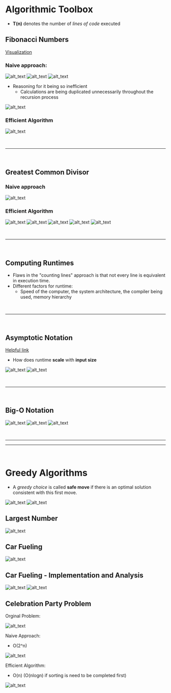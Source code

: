 # **Algorithmic Toolbox**
- **T(n)** denotes the number of *lines of code* executed

## **Fibonacci Numbers**
[Visualization](https://www.cs.usfca.edu/~galles/visualization/DPFib.html)

### **Naive approach:** 
![alt_text](./images/fib_nums.JPG 'image')
![alt_text](./images/fib_nums2.JPG 'image')
![alt_text](./images/fib_nums3.JPG 'image')


- Reasoning for it being so inefficient
    - Calculations are being duplicated unnecessarily throughout the recursion process
    
![alt_text](./images/fib_nums4.JPG 'image')


### **Efficient Algorithm**
![alt_text](./images/fib_nums5.JPG 'image')

<br>
<hr>
<br>

## **Greatest Common Divisor**

### **Naive approach**
![alt_text](./images/gcd.JPG 'image')

### **Efficient Algorithm**
![alt_text](./images/gcd2.JPG 'image')
![alt_text](./images/gcd3.JPG 'image')
![alt_text](./images/gcd4.JPG 'image')
![alt_text](./images/gcd5.JPG 'image')
![alt_text](./images/gcd6.JPG 'image')

<br>
<hr>
<br>

## **Computing Runtimes**
- Flaws in the "counting lines" approach is that not every line is equivalent in execution time.
- Different factors for runtime:
    - Speed of the computer, the system architecture, the compiler being used, memory hierarchy

<br>
<hr>
<br>

## **Asymptotic Notation**
[Helpful link](https://www.khanacademy.org/computing/computer-science/algorithms/asymptotic-notation/a/asymptotic-notation)
- How does runtime **scale** with **input size**

![alt_text](./images/asymptotic.JPG 'image')
![alt_text](./images/asymptotic2.JPG 'image')

<br>
<hr>
<br>

## **Big-O Notation**
![alt_text](./images/o_rules.JPG 'image')
![alt_text](./images/others.JPG 'image')
![alt_text](./images/others2.JPG 'image')

<br>
<hr>
<hr>
<br>

# **Greedy Algorithms**
- A *greedy choice* is called **safe move** if there is an optimal solution consistent with this first move. 

![alt_text](./images/greedy5.JPG 'image')
![alt_text](./images/greedy6.JPG 'image')

## **Largest Number**
![alt_text](./images/greedy.JPG 'image')

## **Car Fueling**
![alt_text](./images/greedy2.JPG 'image')

## **Car Fueling - Implementation and Analysis**
![alt_text](./images/greedy3.JPG 'image')
![alt_text](./images/greedy4.JPG 'image')

## **Celebration Party Problem**
Orginal Problem:

![alt_text](./images/party.JPG 'image')

Naive Approach:
- O(2^n)

![alt_text](./images/party2.JPG 'image')

Efficient Algorithm:
- O(n) (O(nlogn) if sorting is need to be completed first)

![alt_text](./images/party3.JPG 'image')
